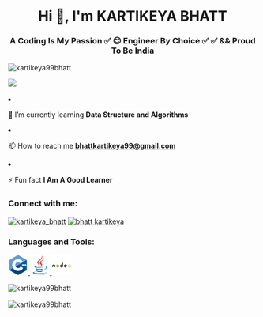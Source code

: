 <h1 align="center">Hi 👋, I'm KARTIKEYA BHATT</h1>
<h3 align="center">A Coding Is My Passion ✅ 😊 Engineer By Choice ✅ ✅ 
                   && Proud To Be India</h3>
<p align="left"> <img src="https://komarev.com/ghpvc/?username=kartikeya99bhatt&label=Profile%20views&color=0e75b6&style=flat" alt="kartikeya99bhatt" /> </p>
<p align="left"> <img src="https://www.alpharithms.com/wp-content/uploads/340/ascii-table-alpharithms-scaled.jpg"
                      
- 🌱 I’m currently learning **Data Structure and Algorithms**

- 📫 How to reach me **bhattkartikeya99@gmail.com**

- ⚡ Fun fact **I Am A Good Learner**

<h3 align="left">Connect with me:</h3>
<p align="left">
<a href="https://www.leetcode.com/kartikeya_bhatt" target="blank"><img align="center" src="https://raw.githubusercontent.com/rahuldkjain/github-profile-readme-generator/master/src/images/icons/Social/leet-code.svg" alt="kartikeya_bhatt" height="30" width="40" /></a>
<a href="https://auth.geeksforgeeks.org/user/bhatt kartikeya" target="blank"><img align="center" src="https://raw.githubusercontent.com/rahuldkjain/github-profile-readme-generator/master/src/images/icons/Social/geeks-for-geeks.svg" alt="bhatt kartikeya" height="30" width="40" /></a>
</p>

<h3 align="left">Languages and Tools:</h3>
<p align="left"> <a href="https://www.w3schools.com/cpp/" target="_blank" rel="noreferrer"> <img src="https://raw.githubusercontent.com/devicons/devicon/master/icons/cplusplus/cplusplus-original.svg" alt="cplusplus" width="40" height="40"/> </a> <a href="https://www.java.com" target="_blank" rel="noreferrer"> <img src="https://raw.githubusercontent.com/devicons/devicon/master/icons/java/java-original.svg" alt="java" width="40" height="40"/> </a> <a href="https://nodejs.org" target="_blank" rel="noreferrer"> <img src="https://raw.githubusercontent.com/devicons/devicon/master/icons/nodejs/nodejs-original-wordmark.svg" alt="nodejs" width="40" height="40"/> </a> </p>

<p><img align="center" src="https://github-readme-stats.vercel.app/api/top-langs?username=kartikeya99bhatt&show_icons=true&locale=en&layout=compact" alt="kartikeya99bhatt" /></p>

<p><img align="center" src="https://github-readme-streak-stats.herokuapp.com/?user=kartikeya99bhatt&" alt="kartikeya99bhatt" /></p>
